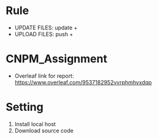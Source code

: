 # Rule
* UPDATE FILES: update + <name of files>
* UPLOAD FILES: push + <name of files>

# CNPM_Assignment
* Overleaf link for report: https://www.overleaf.com/9537182952vvrphmhvxdqp

# Setting
1. Install local host
2. Download source code